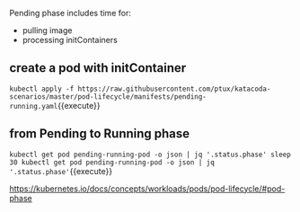 Pending phase includes time for:

- pulling image
- processing initContainers

## create a pod with initContainer

`kubectl apply -f https://raw.githubusercontent.com/ptux/katacoda-scenarios/master/pod-lifecycle/manifests/pending-running.yaml`{{execute}}

## from Pending to Running phase

`kubectl get pod pending-running-pod -o json | jq '.status.phase'
sleep 30
kubectl get pod pending-running-pod -o json | jq '.status.phase'`{{execute}}


https://kubernetes.io/docs/concepts/workloads/pods/pod-lifecycle/#pod-phase